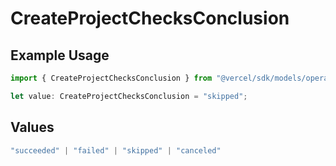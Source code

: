 # CreateProjectChecksConclusion

## Example Usage

```typescript
import { CreateProjectChecksConclusion } from "@vercel/sdk/models/operations/createproject.js";

let value: CreateProjectChecksConclusion = "skipped";
```

## Values

```typescript
"succeeded" | "failed" | "skipped" | "canceled"
```